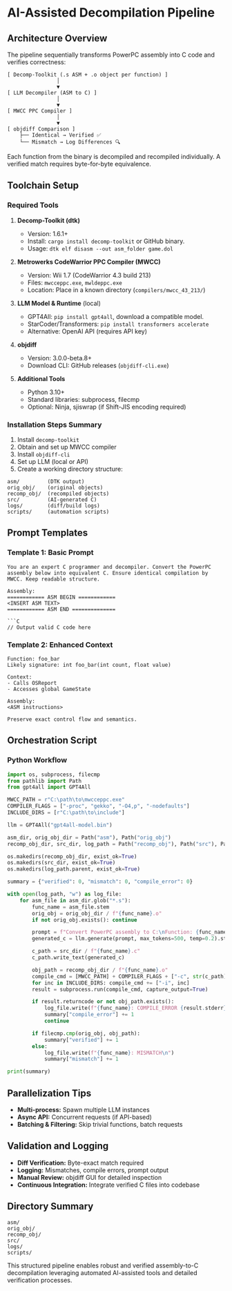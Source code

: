 # AI-Assisted Decompilation Pipeline

## Architecture Overview

The pipeline sequentially transforms PowerPC assembly into C code and verifies correctness:

```
[ Decomp-Toolkit (.s ASM + .o object per function) ]
                │
                ▼
[ LLM Decompiler (ASM to C) ]
                │
                ▼
[ MWCC PPC Compiler ]
                │
                ▼
[ objdiff Comparison ]
    ├── Identical → Verified ✅
    └── Mismatch → Log Differences 🔍
```

Each function from the binary is decompiled and recompiled individually. A verified match requires byte-for-byte equivalence.

## Toolchain Setup

### Required Tools

1. **Decomp-Toolkit (dtk)**

   * Version: 1.6.1+
   * Install: `cargo install decomp-toolkit` or GitHub binary.
   * Usage: `dtk elf disasm --out asm_folder game.dol`

2. **Metrowerks CodeWarrior PPC Compiler (MWCC)**

   * Version: Wii 1.7 (CodeWarrior 4.3 build 213)
   * Files: `mwcceppc.exe`, `mwldeppc.exe`
   * Location: Place in a known directory (`compilers/mwcc_43_213/`)

3. **LLM Model & Runtime** (local)

   * GPT4All: `pip install gpt4all`, download a compatible model.
   * StarCoder/Transformers: `pip install transformers accelerate`
   * Alternative: OpenAI API (requires API key)

4. **objdiff**

   * Version: 3.0.0-beta.8+
   * Download CLI: GitHub releases (`objdiff-cli.exe`)

5. **Additional Tools**

   * Python 3.10+
   * Standard libraries: subprocess, filecmp
   * Optional: Ninja, sjiswrap (if Shift-JIS encoding required)

### Installation Steps Summary

1. Install `decomp-toolkit`
2. Obtain and set up MWCC compiler
3. Install `objdiff-cli`
4. Set up LLM (local or API)
5. Create a working directory structure:

```
asm/         (DTK output)
orig_obj/    (original objects)
recomp_obj/  (recompiled objects)
src/         (AI-generated C)
logs/        (diff/build logs)
scripts/     (automation scripts)
```

## Prompt Templates

### Template 1: Basic Prompt

````
You are an expert C programmer and decompiler. Convert the PowerPC assembly below into equivalent C. Ensure identical compilation by MWCC. Keep readable structure.

Assembly:
============ ASM BEGIN ============
<INSERT ASM TEXT>
============ ASM END ==============

```C
// Output valid C code here
````

### Template 2: Enhanced Context

```
Function: foo_bar
Likely signature: int foo_bar(int count, float value)

Context:
- Calls OSReport
- Accesses global GameState

Assembly:
<ASM instructions>

Preserve exact control flow and semantics.
```

## Orchestration Script

### Python Workflow

````python
import os, subprocess, filecmp
from pathlib import Path
from gpt4all import GPT4All

MWCC_PATH = r"C:\path\to\mwcceppc.exe"
COMPILER_FLAGS = ["-proc", "gekko", "-O4,p", "-nodefaults"]
INCLUDE_DIRS = [r"C:\path\to\include"]

llm = GPT4All("gpt4all-model.bin")

asm_dir, orig_obj_dir = Path("asm"), Path("orig_obj")
recomp_obj_dir, src_dir, log_path = Path("recomp_obj"), Path("src"), Path("logs/mismatch_log.txt")

os.makedirs(recomp_obj_dir, exist_ok=True)
os.makedirs(src_dir, exist_ok=True)
os.makedirs(log_path.parent, exist_ok=True)

summary = {"verified": 0, "mismatch": 0, "compile_error": 0}

with open(log_path, "w") as log_file:
    for asm_file in asm_dir.glob("*.s"):
        func_name = asm_file.stem
        orig_obj = orig_obj_dir / f"{func_name}.o"
        if not orig_obj.exists(): continue

        prompt = f"Convert PowerPC assembly to C:\nFunction: {func_name}\nAssembly:\n{asm_file.read_text()}\n```C\n"
        generated_c = llm.generate(prompt, max_tokens=500, temp=0.2).strip()

        c_path = src_dir / f"{func_name}.c"
        c_path.write_text(generated_c)

        obj_path = recomp_obj_dir / f"{func_name}.o"
        compile_cmd = [MWCC_PATH] + COMPILER_FLAGS + ["-c", str(c_path), "-o", str(obj_path)]
        for inc in INCLUDE_DIRS: compile_cmd += ["-i", inc]
        result = subprocess.run(compile_cmd, capture_output=True)

        if result.returncode or not obj_path.exists():
            log_file.write(f"{func_name}: COMPILE_ERROR {result.stderr}\n")
            summary["compile_error"] += 1
            continue

        if filecmp.cmp(orig_obj, obj_path):
            summary["verified"] += 1
        else:
            log_file.write(f"{func_name}: MISMATCH\n")
            summary["mismatch"] += 1

print(summary)
````

## Parallelization Tips

* **Multi-process:** Spawn multiple LLM instances
* **Async API:** Concurrent requests (if API-based)
* **Batching & Filtering:** Skip trivial functions, batch requests

## Validation and Logging

* **Diff Verification:** Byte-exact match required
* **Logging:** Mismatches, compile errors, prompt output
* **Manual Review:** objdiff GUI for detailed inspection
* **Continuous Integration:** Integrate verified C files into codebase

## Directory Summary

```
asm/
orig_obj/
recomp_obj/
src/
logs/
scripts/
```

This structured pipeline enables robust and verified assembly-to-C decompilation leveraging automated AI-assisted tools and detailed verification processes.
